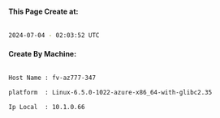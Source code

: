 
   
#### This Page Create at:

```bash

2024-07-04 - 02:03:52 UTC

```

#### Create By Machine:

```bash

Host Name : fv-az777-347

platform  : Linux-6.5.0-1022-azure-x86_64-with-glibc2.35

Ip Local  : 10.1.0.66

```

